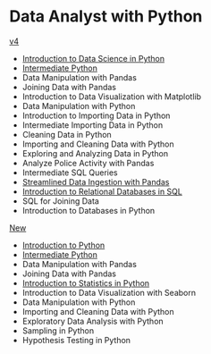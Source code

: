 # Data Analyst with Python

[v4](https://app.datacamp.com/learn/career-tracks/data-analyst-with-python?version=4)

- [Introduction to Data Science in Python](./introduction_to_data_science_in_python/)
- [Intermediate Python](./intermediate_python/)
- Data Manipulation with Pandas
- Joining Data with Pandas
- Introduction to Data Visualization with Matplotlib
- Data Manipulation with Python
- Introduction to Importing Data in Python
- Intermediate Importing Data in Python
- Cleaning Data in Python
- Importing and Cleaning Data with Python
- Exploring and Analyzing Data in Python
- Analyze Police Activity with Pandas
- Intermediate SQL Queries
- [Streamlined Data Ingestion with Pandas](./streamlined_data_ingestion_with_pandas/)
- [Introduction to Relational Databases in SQL](./introduction_to_relational_databases_in_sql/)
- SQL for Joining Data
- Introduction to Databases in Python

[New](https://app.datacamp.com/learn/career-tracks/data-analyst-with-python)

- [Introduction to Python](./introduction_to_python/)
- [Intermediate Python](./intermediate_python/)
- Data Manipulation with Pandas
- Joining Data with Pandas
- [Introduction to Statistics in Python](./introduction_to_statistics_in_python/)
- Introduction to Data Visualization with Seaborn
- Data Manipulation with Python
- Importing and Cleaning Data with Python
- Exploratory Data Analysis with Python
- Sampling in Python
- Hypothesis Testing in Python
